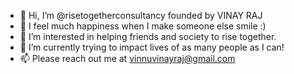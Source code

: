 - 👋 Hi, I’m @risetogetherconsultancy founded by VINAY RAJ
- 🥳 I feel much happiness when I make someone else smile :)
- 👀 I’m interested in helping friends and society to rise together.
- 🌱 I’m currently trying to impact lives of as many people as I can!
- 📫 Please reach out me at vinnuvinayraj@gmail.com

<!---
risetogetherconsultancy/risetogetherconsultancy is a ✨ special ✨ repository because its `README.md` (this file) appears on your GitHub profile.
You can click the Preview link to take a look at your changes.
--->
